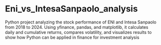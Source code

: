 # Eni_vs_IntesaSanpaolo_analysis
Python project analyzing the stock performance of ENI and Intesa Sanpaolo from 2018 to 2024. Using yfinance, pandas, and matplotlib, it calculates daily and cumulative returns, compares volatility, and visualizes results to show how Python can be applied in finance for investment analysis
